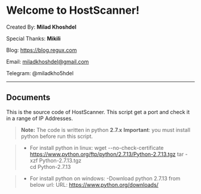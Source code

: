 Welcome to HostScanner!
===================

Created By: **Milad Khoshdel**

Special Thanks:  **Mikili**

Blog: https://blog.regux.com

Email: miladkhoshdel@gmail.com

Telegram: @miladkho5hdel 


----------

Documents
-------------

This is the source code of HostScanner. This script get a port and check it in a range of IP Addresses.

> **Note:**
The code is written in python **2.7.x**
**Important**: you must install python before run this script.

> - For install python in linux:
wget --no-check-certificate https://www.python.org/ftp/python/2.7.13/Python-2.7.13.tgz
tar -xzf Python-2.7.13.tgz  
cd Python-2.7.13

> - For install python on windows:
-Download python 2.7.13 from below url:
URL: https://www.python.org/downloads/

